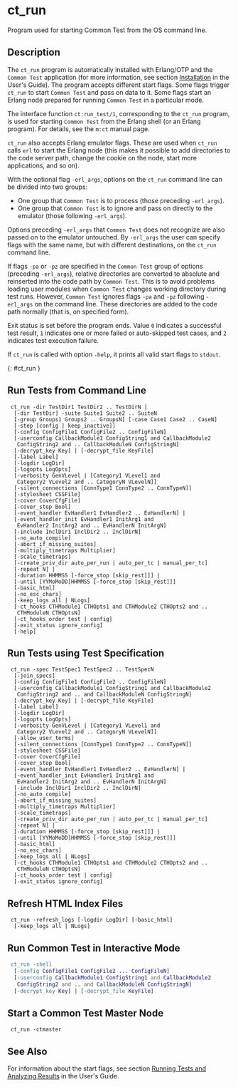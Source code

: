 <!--
%CopyrightBegin%

SPDX-License-Identifier: Apache-2.0

Copyright Ericsson AB 2023-2025. All Rights Reserved.

Licensed under the Apache License, Version 2.0 (the "License");
you may not use this file except in compliance with the License.
You may obtain a copy of the License at

    http://www.apache.org/licenses/LICENSE-2.0

Unless required by applicable law or agreed to in writing, software
distributed under the License is distributed on an "AS IS" BASIS,
WITHOUT WARRANTIES OR CONDITIONS OF ANY KIND, either express or implied.
See the License for the specific language governing permissions and
limitations under the License.

%CopyrightEnd%
-->
# ct_run

Program used for starting Common Test from the OS command line.

## Description

The `ct_run` program is automatically installed with Erlang/OTP and the
`Common Test` application (for more information, see section
[Installation](install_chapter.md) in the User's Guide). The program accepts
different start flags. Some flags trigger `ct_run` to start `Common Test` and
pass on data to it. Some flags start an Erlang node prepared for running
`Common Test` in a particular mode.

The interface function `ct:run_test/1`, corresponding to the `ct_run` program,
is used for starting `Common Test` from the Erlang shell (or an Erlang program).
For details, see the `m:ct` manual page.

`ct_run` also accepts Erlang emulator flags. These are used when `ct_run` calls
`erl` to start the Erlang node (this makes it possible to add directories to the
code server path, change the cookie on the node, start more applications, and so
on).

With the optional flag `-erl_args`, options on the `ct_run` command line can be
divided into two groups:

- One group that `Common Test` is to process (those preceding `-erl_args`).
- One group that `Common Test` is to ignore and pass on directly to the emulator
  (those following `-erl_args`).

Options preceding `-erl_args` that `Common Test` does not recognize are also
passed on to the emulator untouched. By `-erl_args` the user can specify flags
with the same name, but with different destinations, on the `ct_run` command
line.

If flags `-pa` or `-pz` are specified in the `Common Test` group of options
(preceding `-erl_args`), relative directories are converted to absolute and
reinserted into the code path by `Common Test`. This is to avoid problems
loading user modules when `Common Test` changes working directory during test
runs. However, `Common Test` ignores flags `-pa` and `-pz` following `-erl_args`
on the command line. These directories are added to the code path normally (that
is, on specified form).

Exit status is set before the program ends. Value `0` indicates a successful
test result, `1` indicates one or more failed or auto-skipped test cases, and
`2` indicates test execution failure.

If `ct_run` is called with option `-help`, it prints all valid start flags to
`stdout`.

[](){: #ct_run }

## Run Tests from Command Line

```text
 ct_run -dir TestDir1 TestDir2 .. TestDirN |
  [-dir TestDir] -suite Suite1 Suite2 .. SuiteN
  [-group Groups1 Groups2 .. GroupsN] [-case Case1 Case2 .. CaseN]
  [-step [config | keep_inactive]]
  [-config ConfigFile1 ConfigFile2 .. ConfigFileN]
  [-userconfig CallbackModule1 ConfigString1 and CallbackModule2
   ConfigString2 and .. CallbackModuleN ConfigStringN]
  [-decrypt_key Key] | [-decrypt_file KeyFile]
  [-label Label]
  [-logdir LogDir]
  [-logopts LogOpts]
  [-verbosity GenVLevel | [Category1 VLevel1 and
   Category2 VLevel2 and .. CategoryN VLevelN]]
  [-silent_connections [ConnType1 ConnType2 .. ConnTypeN]]
  [-stylesheet CSSFile]
  [-cover CoverCfgFile]
  [-cover_stop Bool]
  [-event_handler EvHandler1 EvHandler2 .. EvHandlerN] |
  [-event_handler_init EvHandler1 InitArg1 and
   EvHandler2 InitArg2 and .. EvHandlerN InitArgN]
  [-include InclDir1 InclDir2 .. InclDirN]
  [-no_auto_compile]
  [-abort_if_missing_suites]
  [-multiply_timetraps Multiplier]
  [-scale_timetraps]
  [-create_priv_dir auto_per_run | auto_per_tc | manual_per_tc]
  [-repeat N] |
  [-duration HHMMSS [-force_stop [skip_rest]]] |
  [-until [YYMoMoDD]HHMMSS [-force_stop [skip_rest]]]
  [-basic_html]
  [-no_esc_chars]
  [-keep_logs all | NLogs]
  [-ct_hooks CTHModule1 CTHOpts1 and CTHModule2 CTHOpts2 and ..
   CTHModuleN CTHOptsN]
  [-ct_hooks_order test | config]
  [-exit_status ignore_config]
  [-help]
```

## Run Tests using Test Specification

```text
 ct_run -spec TestSpec1 TestSpec2 .. TestSpecN
  [-join_specs]
  [-config ConfigFile1 ConfigFile2 .. ConfigFileN]
  [-userconfig CallbackModule1 ConfigString1 and CallbackModule2
   ConfigString2 and .. and CallbackModuleN ConfigStringN]
  [-decrypt_key Key] | [-decrypt_file KeyFile]
  [-label Label]
  [-logdir LogDir]
  [-logopts LogOpts]
  [-verbosity GenVLevel | [Category1 VLevel1 and
   Category2 VLevel2 and .. CategoryN VLevelN]]
  [-allow_user_terms]
  [-silent_connections [ConnType1 ConnType2 .. ConnTypeN]]
  [-stylesheet CSSFile]
  [-cover CoverCfgFile]
  [-cover_stop Bool]
  [-event_handler EvHandler1 EvHandler2 .. EvHandlerN] |
  [-event_handler_init EvHandler1 InitArg1 and
   EvHandler2 InitArg2 and .. EvHandlerN InitArgN]
  [-include InclDir1 InclDir2 .. InclDirN]
  [-no_auto_compile]
  [-abort_if_missing_suites]
  [-multiply_timetraps Multiplier]
  [-scale_timetraps]
  [-create_priv_dir auto_per_run | auto_per_tc | manual_per_tc]
  [-repeat N] |
  [-duration HHMMSS [-force_stop [skip_rest]]] |
  [-until [YYMoMoDD]HHMMSS [-force_stop [skip_rest]]]
  [-basic_html]
  [-no_esc_chars]
  [-keep_logs all | NLogs]
  [-ct_hooks CTHModule1 CTHOpts1 and CTHModule2 CTHOpts2 and ..
   CTHModuleN CTHOptsN]
  [-ct_hooks_order test | config]
  [-exit_status ignore_config]
```

## Refresh HTML Index Files

```text
 ct_run -refresh_logs [-logdir LogDir] [-basic_html]
  [-keep_logs all | NLogs]
```

## Run Common Test in Interactive Mode

```erlang
 ct_run -shell
  [-config ConfigFile1 ConfigFile2 ... ConfigFileN]
  [-userconfig CallbackModule1 ConfigString1 and CallbackModule2
   ConfigString2 and .. and CallbackModuleN ConfigStringN]
  [-decrypt_key Key] | [-decrypt_file KeyFile]
```

## Start a Common Test Master Node

```text
 ct_run -ctmaster
```

## See Also

For information about the start flags, see section
[Running Tests and Analyzing Results](run_test_chapter.md) in the User's Guide.
